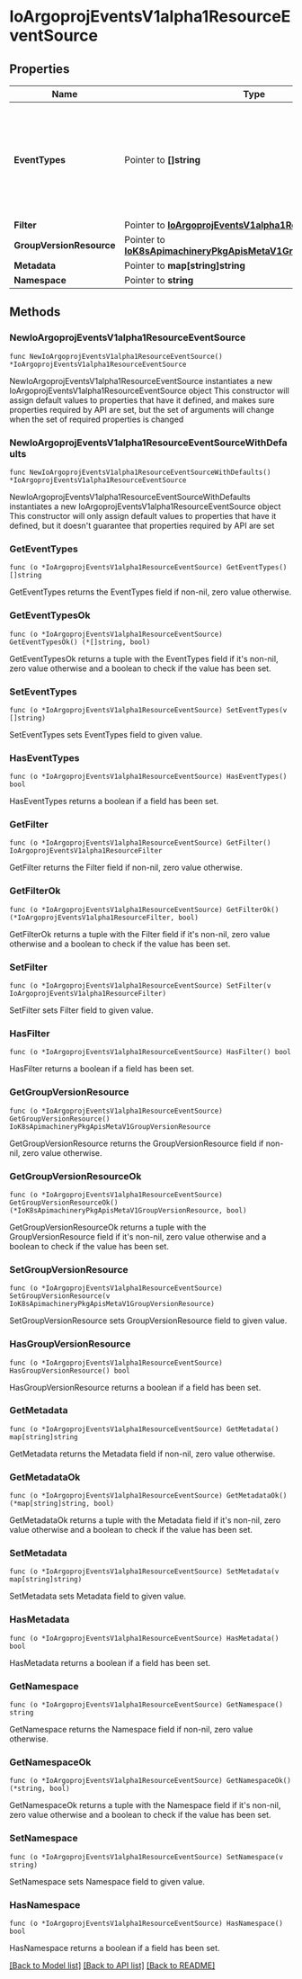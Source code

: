 # IoArgoprojEventsV1alpha1ResourceEventSource

## Properties

Name | Type | Description | Notes
------------ | ------------- | ------------- | -------------
**EventTypes** | Pointer to **[]string** | EventTypes is the list of event type to watch. Possible values are - ADD, UPDATE and DELETE. | [optional] 
**Filter** | Pointer to [**IoArgoprojEventsV1alpha1ResourceFilter**](IoArgoprojEventsV1alpha1ResourceFilter.md) |  | [optional] 
**GroupVersionResource** | Pointer to [**IoK8sApimachineryPkgApisMetaV1GroupVersionResource**](IoK8sApimachineryPkgApisMetaV1GroupVersionResource.md) |  | [optional] 
**Metadata** | Pointer to **map[string]string** |  | [optional] 
**Namespace** | Pointer to **string** |  | [optional] 

## Methods

### NewIoArgoprojEventsV1alpha1ResourceEventSource

`func NewIoArgoprojEventsV1alpha1ResourceEventSource() *IoArgoprojEventsV1alpha1ResourceEventSource`

NewIoArgoprojEventsV1alpha1ResourceEventSource instantiates a new IoArgoprojEventsV1alpha1ResourceEventSource object
This constructor will assign default values to properties that have it defined,
and makes sure properties required by API are set, but the set of arguments
will change when the set of required properties is changed

### NewIoArgoprojEventsV1alpha1ResourceEventSourceWithDefaults

`func NewIoArgoprojEventsV1alpha1ResourceEventSourceWithDefaults() *IoArgoprojEventsV1alpha1ResourceEventSource`

NewIoArgoprojEventsV1alpha1ResourceEventSourceWithDefaults instantiates a new IoArgoprojEventsV1alpha1ResourceEventSource object
This constructor will only assign default values to properties that have it defined,
but it doesn't guarantee that properties required by API are set

### GetEventTypes

`func (o *IoArgoprojEventsV1alpha1ResourceEventSource) GetEventTypes() []string`

GetEventTypes returns the EventTypes field if non-nil, zero value otherwise.

### GetEventTypesOk

`func (o *IoArgoprojEventsV1alpha1ResourceEventSource) GetEventTypesOk() (*[]string, bool)`

GetEventTypesOk returns a tuple with the EventTypes field if it's non-nil, zero value otherwise
and a boolean to check if the value has been set.

### SetEventTypes

`func (o *IoArgoprojEventsV1alpha1ResourceEventSource) SetEventTypes(v []string)`

SetEventTypes sets EventTypes field to given value.

### HasEventTypes

`func (o *IoArgoprojEventsV1alpha1ResourceEventSource) HasEventTypes() bool`

HasEventTypes returns a boolean if a field has been set.

### GetFilter

`func (o *IoArgoprojEventsV1alpha1ResourceEventSource) GetFilter() IoArgoprojEventsV1alpha1ResourceFilter`

GetFilter returns the Filter field if non-nil, zero value otherwise.

### GetFilterOk

`func (o *IoArgoprojEventsV1alpha1ResourceEventSource) GetFilterOk() (*IoArgoprojEventsV1alpha1ResourceFilter, bool)`

GetFilterOk returns a tuple with the Filter field if it's non-nil, zero value otherwise
and a boolean to check if the value has been set.

### SetFilter

`func (o *IoArgoprojEventsV1alpha1ResourceEventSource) SetFilter(v IoArgoprojEventsV1alpha1ResourceFilter)`

SetFilter sets Filter field to given value.

### HasFilter

`func (o *IoArgoprojEventsV1alpha1ResourceEventSource) HasFilter() bool`

HasFilter returns a boolean if a field has been set.

### GetGroupVersionResource

`func (o *IoArgoprojEventsV1alpha1ResourceEventSource) GetGroupVersionResource() IoK8sApimachineryPkgApisMetaV1GroupVersionResource`

GetGroupVersionResource returns the GroupVersionResource field if non-nil, zero value otherwise.

### GetGroupVersionResourceOk

`func (o *IoArgoprojEventsV1alpha1ResourceEventSource) GetGroupVersionResourceOk() (*IoK8sApimachineryPkgApisMetaV1GroupVersionResource, bool)`

GetGroupVersionResourceOk returns a tuple with the GroupVersionResource field if it's non-nil, zero value otherwise
and a boolean to check if the value has been set.

### SetGroupVersionResource

`func (o *IoArgoprojEventsV1alpha1ResourceEventSource) SetGroupVersionResource(v IoK8sApimachineryPkgApisMetaV1GroupVersionResource)`

SetGroupVersionResource sets GroupVersionResource field to given value.

### HasGroupVersionResource

`func (o *IoArgoprojEventsV1alpha1ResourceEventSource) HasGroupVersionResource() bool`

HasGroupVersionResource returns a boolean if a field has been set.

### GetMetadata

`func (o *IoArgoprojEventsV1alpha1ResourceEventSource) GetMetadata() map[string]string`

GetMetadata returns the Metadata field if non-nil, zero value otherwise.

### GetMetadataOk

`func (o *IoArgoprojEventsV1alpha1ResourceEventSource) GetMetadataOk() (*map[string]string, bool)`

GetMetadataOk returns a tuple with the Metadata field if it's non-nil, zero value otherwise
and a boolean to check if the value has been set.

### SetMetadata

`func (o *IoArgoprojEventsV1alpha1ResourceEventSource) SetMetadata(v map[string]string)`

SetMetadata sets Metadata field to given value.

### HasMetadata

`func (o *IoArgoprojEventsV1alpha1ResourceEventSource) HasMetadata() bool`

HasMetadata returns a boolean if a field has been set.

### GetNamespace

`func (o *IoArgoprojEventsV1alpha1ResourceEventSource) GetNamespace() string`

GetNamespace returns the Namespace field if non-nil, zero value otherwise.

### GetNamespaceOk

`func (o *IoArgoprojEventsV1alpha1ResourceEventSource) GetNamespaceOk() (*string, bool)`

GetNamespaceOk returns a tuple with the Namespace field if it's non-nil, zero value otherwise
and a boolean to check if the value has been set.

### SetNamespace

`func (o *IoArgoprojEventsV1alpha1ResourceEventSource) SetNamespace(v string)`

SetNamespace sets Namespace field to given value.

### HasNamespace

`func (o *IoArgoprojEventsV1alpha1ResourceEventSource) HasNamespace() bool`

HasNamespace returns a boolean if a field has been set.


[[Back to Model list]](../README.md#documentation-for-models) [[Back to API list]](../README.md#documentation-for-api-endpoints) [[Back to README]](../README.md)


